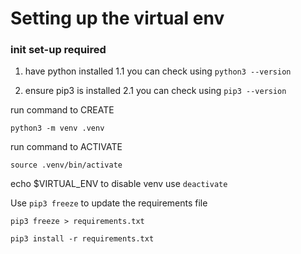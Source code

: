 # Setting up the virtual env

### init set-up required

1. have python installed
1.1 you can check using `python3 --version`

2. ensure pip3 is installed 
2.1 you can check using `pip3 --version`

run command to CREATE

```
python3 -m venv .venv
```

run command to ACTIVATE 
```
source .venv/bin/activate
```

echo $VIRTUAL_ENV
to disable venv use `deactivate`



Use `pip3 freeze` to update the requirements file

```
pip3 freeze > requirements.txt
```


```
pip3 install -r requirements.txt
```